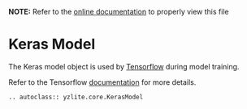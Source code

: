 __NOTE:__ Refer to the [online documentation](https://github.com/ReRAM-Labs/yzlite) to properly view this file

# Keras Model

The Keras model object is used by [Tensorflow](https://www.tensorflow.org/overview) during model training.

Refer to the Tensorflow [documentation](https://www.tensorflow.org/api_docs/python/tf/keras/Model) for more details.

```{eval-rst}
.. autoclass:: yzlite.core.KerasModel

```

